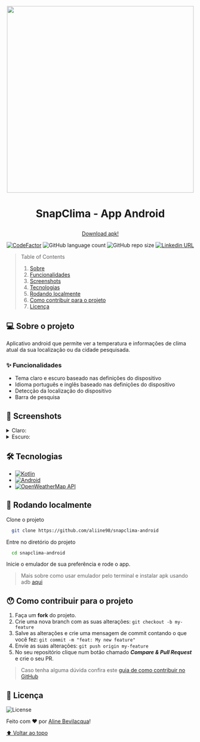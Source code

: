 <p align="center" id="top"><img src='https://github.com/user-attachments/assets/fdabc30f-13bd-4d51-b28b-ed9c7b9da4eb' width='500'></p>

# <p align="center">SnapClima - App Android</p>

<p align="center"><a href="https://github.com/aliine98/snapclima-android/releases/tag/v1.0">Download apk!</a></p>

<p align="center">
  <a href="https://www.codefactor.io/repository/github/aliine98/snapclima-android"><img src="https://www.codefactor.io/repository/github/aliine98/snapclima-android/badge" alt="CodeFactor" /></a>
  <img alt="GitHub language count" src="https://img.shields.io/github/languages/count/aliine98/snapclima-android?style=flat">
  <img alt="GitHub repo size" src="https://img.shields.io/github/repo-size/aliine98/snapclima-android?color=magenta&style=flat">
  <a href="https://www.linkedin.com/in/aline-bevilacqua/"><img alt="Linkedin URL" src="https://img.shields.io/badge/Conecte--se%20comigo-0077B5?style=flat&logo=linkedin&logoColor=white"></a>
</p>


> Table of Contents
> <ol>
>   <li><a href="#-sobre-o-projeto">Sobre</a></li>
>   <li><a href="#-funcionalidades">Funcionalidades</a></li>
>   <li><a href="#-screenshots">Screenshots</a></li>
>   <li><a href="#-tecnologias">Tecnologias</a></li>
>   <li><a href="#-rodando-localmente">Rodando localmente</a></li>
>   <li><a href="#-como-contribuir-para-o-projeto">Como contribuir para o projeto</a></li>
>   <li><a href="#-licença">Licença</a>
> </ol>

## 💻 Sobre o projeto

Aplicativo android que permite ver a temperatura e informações de clima atual da sua localização ou da cidade pesquisada.

### ✨ Funcionalidades

- Tema claro e escuro baseado nas definições do dispositivo
- Idioma português e inglês baseado nas definições do dispositivo
- Detecção da localização do dispositivo
- Barra de pesquisa

## 🎨 Screenshots

<details>
  <summary>Claro:</summary>
  <img src='https://github.com/user-attachments/assets/cf2e323c-c503-4c22-afd1-9a5b7319f5d0' width='300'>
  <img src='https://github.com/user-attachments/assets/ee72c5a9-801d-48e3-a72c-8cca65db13cc' width='300'>
</details>
<details>
  <summary>Escuro:</summary>
  <img src='https://github.com/user-attachments/assets/f4732423-8f45-4ea6-bd34-2b77aed71c74' width='300'>
  <img src='https://github.com/user-attachments/assets/75d2bc51-06f2-44db-8760-264c9fdaef9d' width='300'>
</details>

## 🛠 Tecnologias

- [![Kotlin](https://img.shields.io/static/v1?style=for-the-badge&message=Kotlin&color=7F52FF&logo=Kotlin&logoColor=FFFFFF&label=)](https://kotlinlang.org/)
- [![Android](https://img.shields.io/static/v1?style=for-the-badge&message=Android&color=34A853&logo=Android&logoColor=FFFFFF&label=)](https://developer.android.com/reference)
- [![OpenWeatherMap API](https://img.shields.io/badge/OpenWeather_API-eb6e4c?style=for-the-badge&logoColor=white)](https://openweathermap.org/)

## 🚀 Rodando localmente

Clone o projeto

```bash
  git clone https://github.com/aliine98/snapclima-android
```

Entre no diretório do projeto

```bash
  cd snapclima-android
```

Inicie o emulador de sua preferência e rode o app.

> Mais sobre como usar emulador pelo terminal e instalar apk usando adb [aqui](https://developer.android.com/studio/run/emulator-commandline)

## 😯 Como contribuir para o projeto

1. Faça um **fork** do projeto.
2. Crie uma nova branch com as suas alterações: `git checkout -b my-feature`
3. Salve as alterações e crie uma mensagem de commit contando o que você fez: `git commit -m "feat: My new feature"`
4. Envie as suas alterações: `git push origin my-feature`
5. No seu repositório clique num botão chamado _**Compare & Pull Request**_ e crie o seu PR.

> Caso tenha alguma dúvida confira este [guia de como contribuir no GitHub](https://github.com/firstcontributions/first-contributions)

## 📝 Licença

![License](https://img.shields.io/github/license/aliine98/snapclima-android?logo=m&style=for-the-badge)

Feito com ❤️ por <a href="https://github.com/aliine98">Aline Bevilacqua</a>!

<a href="#top">⬆ Voltar ao topo</a>
